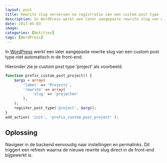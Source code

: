 ```yaml
---
layout: post
title: Rewrite slug verversen na registratie van een custom post type
description: In WordPress werkt een later aangepaste rewrite slug van een custom post type niet automatisch in...
date: 2017-05-03
image:
categories: [Notities]
tags: [WordPress]
---
```


In [WordPress](https://nl.wordpress.com/) werkt een later aangepaste rewrite slug van een custom post type niet automatisch in de front-end.

Hieronder zie je custom post type ‘project’ als voorbeeld.

```php
function prefix_custom_post_project() {
    $args = array(
        'label' => 'Projects',
        'rewrite' => array(
            'slug' => 'projecten'
        ),
    );
    register_post_type('project', $args);
}
add_action( 'init', 'prefix_custom_post_project' );
```

## Oplossing

Navigeer in de backend eenvoudig naar instellingen en permalinks. Dit triggert een refresh waarna de nieuwe rewrite slug direct in de front-end bijgewerkt is.